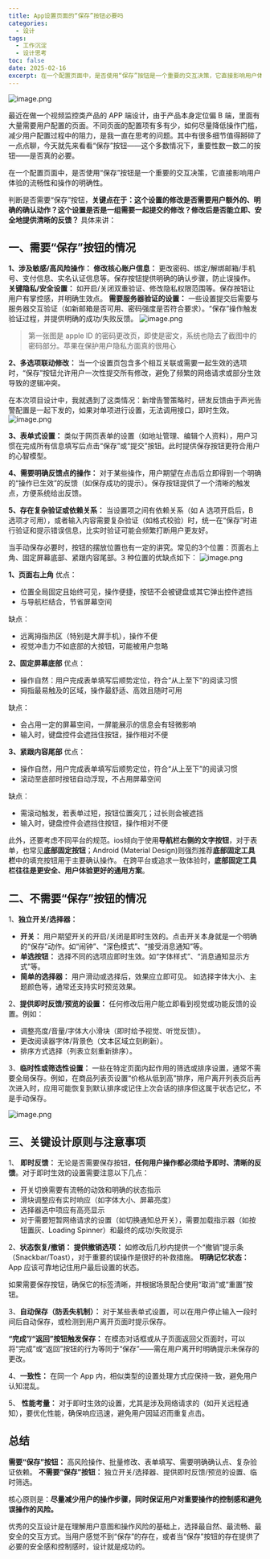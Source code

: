 ```yaml
---
title: App设置页面的“保存”按钮必要吗
categories:
  - 设计
tags:
  - 工作沉淀
  - 设计思考
toc: false
date: 2025-02-16
excerpt: 在一个配置页面中，是否使用“保存”按钮是一个重要的交互决策，它直接影响用户体验的流畅性和操作的明确性。
---
```


![image.png](https://savemyblogpic-1311313070.cos.ap-chengdu.myqcloud.com/blogpicture/20250605182533.png)

最近在做一个视频监控类产品的 APP 端设计，由于产品本身定位偏 B 端，里面有大量需要用户配置的页面。不同页面的配置项有多有少，如何尽量降低操作门槛，减少用户配置过程中的阻力，是我一直在思考的问题。其中有很多细节值得掰碎了一点点聊，今天就先来看看“保存”按钮——这个多数情况下，重要性数一数二的按钮——是否真的必要。

在一个配置页面中，是否使用“保存”按钮是一个重要的交互决策，它直接影响用户体验的流畅性和操作的明确性。

判断是否需要“保存”按钮，**关键点在于：这个设置的修改是否需要用户额外的、明确的确认动作？这个设置是否是一组需要一起提交的修改？修改后是否能立即、安全地提供清晰的反馈？** 具体来讲：

## 一、需要“保存”按钮的情况

 **1、涉及敏感/高风险操作：**
**修改核心账户信息：** 更改密码、绑定/解绑邮箱/手机号、支付信息、实名认证信息等。保存按钮提供明确的确认步骤，防止误操作。
**关键隐私/安全设置：** 如开启/关闭双重验证、修改隐私权限范围等。保存按钮让用户有掌控感，并明确生效点。
**需要服务器验证的设置：** 一些设置提交后需要与服务器交互验证（如新邮箱是否可用、密码强度是否符合要求）。“保存”操作触发验证过程，并提供明确的成功/失败反馈。
![image.png](https://savemyblogpic-1311313070.cos.ap-chengdu.myqcloud.com/blogpicture/20250606102453.png)

> 第一张图是 apple ID 的密码更改页，即使是密文，系统也隐去了截图中的密码部分。苹果在保护用户隐私方面真的很用心

**2、多选项联动修改：**
当一个设置页包含多个相互关联或需要一起生效的选项时，“保存”按钮允许用户一次性提交所有修改，避免了频繁的网络请求或部分生效导致的逻辑冲突。

在本次项目设计中，我就遇到了这类情况：新增告警策略时，研发反馈由于声光告警配置是一起下发的，如果对单项进行设置，无法调用接口，即时生效。
![image.png](https://savemyblogpic-1311313070.cos.ap-chengdu.myqcloud.com/blogpicture/20250606112501.png)



**3、表单式设置：**
类似于网页表单的设置（如地址管理、编辑个人资料），用户习惯在完成所有信息填写后点击“保存”或“提交”按钮。此时提供保存按钮更符合用户的心智模型。

**4、需要明确反馈点的操作：**
对于某些操作，用户期望在点击后立即得到一个明确的“操作已生效”的反馈（如保存成功的提示）。保存按钮提供了一个清晰的触发点，方便系统给出反馈。

**5、存在复杂验证或依赖关系：**
当设置项之间有依赖关系（如 A 选项开启后，B 选项才可用），或者输入内容需要复杂验证（如格式校验）时，统一在“保存”时进行验证和提示错误信息，比实时验证可能会频繁打断用户更友好。


当手动保存必要时，按钮的摆放位置也有一定的讲究。常见的3个位置：页面右上角、固定屏幕底部、紧跟内容尾部。3 种位置的优缺点如下：
![image.png](https://savemyblogpic-1311313070.cos.ap-chengdu.myqcloud.com/blogpicture/20250606160307.png)

**1、页面右上角**
优点：
- 位置全局固定且始终可见，操作便捷，按钮不会被键盘或其它弹出控件遮挡
- 与导航栏结合，节省屏幕空间

缺点：
- 远离拇指热区（特别是大屏手机），操作不便
- 视觉冲击力不如底部的大按钮，可能被用户忽略

**2、固定屏幕底部**
优点：
- 操作自然：用户完成表单填写后顺势定位，符合“从上至下”的阅读习惯
- 拇指最易触及的区域，操作最舒适、高效且随时可用

缺点：
- 会占用一定的屏幕空间，一屏能展示的信息会有轻微影响
- 输入时，键盘控件会遮挡住按钮，操作相对不便

**3、紧跟内容尾部**
优点：
-  操作自然，用户完成表单填写后顺势定位，符合“从上至下”的阅读习惯
- 滚动至底部时按钮自动浮现，不占用屏幕空间

缺点：
- 需滚动触发，若表单过短，按钮位置突兀；过长则会被遮挡
- 输入时，键盘控件会遮挡住按钮，操作相对不便

此外，还要考虑不同平台的规范。ios倾向于使用**导航栏右侧的文字按钮**，对于表单，也常见**底部固定按钮**；Android (Material Design)则强烈推荐**底部固定工具栏**中的填充按钮用于主要确认操作。
在跨平台或追求一致体验时，**底部固定工具栏往往是更安全、用户体验更好的通用方案**。

## 二、不需要“保存”按钮的情况

1、**独立开关/选择器：**
- **开关：** 用户期望开关的开启/关闭是即时生效的。点击开关本身就是一个明确的“保存”动作。如“闹钟”、“深色模式”、“接受消息通知”等。
- **单选按钮：** 选择不同的选项应即时生效。如“字体样式”、“消息通知显示方式”等。
- **简单的选择器：** 用户滑动或选择后，效果应立即可见。 如选择字体大小、主题颜色等，通常还支持实时预览效果。

2、**提供即时反馈/预览的设置：**
任何修改后用户能立即看到视觉或功能反馈的设置。例如：
- 调整亮度/音量/字体大小滑块（即时给予视觉、听觉反馈）。
- 更改阅读器字体/背景色（文本区域立刻刷新）。
- 排序方式选择（列表立刻重新排序）。

3、**临时性或筛选性设置：**
一些在特定页面内起作用的筛选或排序设置，通常不需要全局保存。例如，在商品列表页设置“价格从低到高”排序，用户离开列表页后再次进入时，应用可能恢复到默认排序或记住上次会话的排序但这属于状态记忆，不是手动保存。
 
![image.png](https://savemyblogpic-1311313070.cos.ap-chengdu.myqcloud.com/blogpicture/20250606104259.png)


## 三、关键设计原则与注意事项

1、 **即时反馈：** 无论是否需要保存按钮，**任何用户操作都必须给予即时、清晰的反馈**。对于即时生效的设置需要注意以下几点：
- 开关切换需要有流畅的动效和明确的状态指示
- 滑块调整应有实时响应（如字体大小、屏幕亮度）
- 选择器选中项应有高亮显示
- 对于需要短暂网络请求的设置（如切换通知总开关），需要加载指示器（如按钮置灰、Loading Spinner）和最终的成功/失败提示

2、**状态恢复/撤销：** 
**提供撤销选项：** 如修改后几秒内提供一个“撤销”提示条（Snackbar/Toast），对于重要的误操作是很好的补救措施。
**明确记忆状态：** App 应该可靠地记住用户最后设置的状态。

如果需要保存按钮，确保它的标签清晰，并根据场景配合使用“取消”或“重置”按钮。

3、**自动保存（防丢失机制）：**
对于某些表单式设置，可以在用户停止输入一段时间后自动保存，或检测到用户离开页面时提示保存。

**“完成”/“返回”按钮触发保存：** 在模态对话框或从子页面返回父页面时，可以将“完成”或“返回”按钮的行为等同于“保存”——需在用户离开时明确提示未保存的更改。
 
4、**一致性：** 在同一个 App 内，相似类型的设置处理方式应保持一致，避免用户认知混乱。

5、 **性能考量：** 对于即时生效的设置，尤其是涉及网络请求的（如开关远程通知），要优化性能，确保响应迅速，避免用户因延迟而重复点击。


## 总结

**需要“保存”按钮：** 高风险操作、批量修改、表单填写、需要明确确认点、复杂验证依赖。
**不需要“保存”按钮：** 独立开关/选择器、提供即时反馈/预览的设置、临时筛选。

核心原则是：**尽量减少用户的操作步骤，同时保证用户对重要操作的控制感和避免误操作的风险。**

优秀的交互设计是在理解用户意图和操作风险的基础上，选择最自然、最流畅、最安全的交互方式。当用户感觉不到“保存”的存在，或者当“保存”按钮的存在提供了必要的安全感和控制感时，设计就是成功的。
